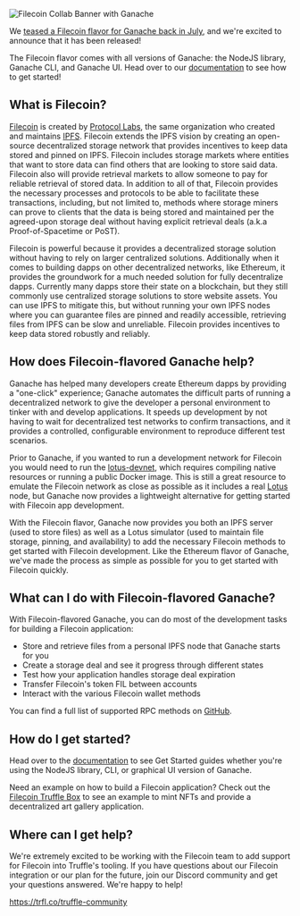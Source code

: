 ![Filecoin Collab Banner with Ganache](/img/blog/ganache-now-comes-with-the-filecoin-flavor/blog-header.png)

We [teased a Filecoin flavor for Ganache back in July](/blog/announcing-collaboration-with-filecoin#filecoin-flavored-ganache-simulate-filecoin-summer-fall-winter-), and we're excited to announce that it has been released!

The Filecoin flavor comes with all versions of Ganache: the NodeJS library, Ganache CLI, and Ganache UI. Head over to our [documentation](/docs/filecoin/ganache/overview) to see how to get started!

## What is Filecoin?

[Filecoin](https://filecoin.io/) is created by [Protocol Labs](https://protocol.ai/), the same organization who created and maintains [IPFS](https://ipfs.io/). Filecoin extends the IPFS vision by creating an open-source decentralized storage network that provides incentives to keep data stored and pinned on IPFS. Filecoin includes storage markets where entities that want to store data can find others that are looking to store said data. Filecoin also will provide retrieval markets to allow someone to pay for reliable retrieval of stored data<!-- TODO: is this statement true? I don't believe retrieval markets exist today-->. In addition to all of that, Filecoin provides the necessary processes and protocols to be able to facilitate these transactions, including, but not limited to, methods where storage miners can prove to clients that the data is being stored and maintained per the agreed-upon storage deal without having explicit retrieval deals (a.k.a Proof-of-Spacetime or PoST).

Filecoin is powerful because it provides a decentralized storage solution without having to rely on larger centralized solutions. Additionally when it comes to building dapps on other decentralized networks, like Ethereum, it provides the groundwork for a much needed solution for fully decentralize dapps. Currently many dapps store their state on a blockchain, but they still commonly use centralized storage solutions to store website assets. You can use IPFS to mitigate this, but without running your own IPFS nodes where you can guarantee files are pinned and readily accessible, retrieving files from IPFS can be slow and unreliable. Filecoin provides incentives to keep data stored robustly and reliably.

## How does Filecoin-flavored Ganache help?

Ganache has helped many developers create Ethereum dapps by providing a "one-click" experience; Ganache automates the difficult parts of running a decentralized network to give the developer a personal environment to tinker with and develop applications. It speeds up development by not having to wait for decentralized test networks to confirm transactions, and it provides a controlled, configurable environment to reproduce different test scenarios.

Prior to Ganache, if you wanted to run a development network for Filecoin you would need to run the [lotus-devnet](https://github.com/textileio/lotus-devnet), which requires compiling native resources or running a public Docker image. This is still a great resource to emulate the Filecoin network as close as possible as it includes a real [Lotus](https://docs.filecoin.io/get-started/lotus/) node, but Ganache now provides a lightweight alternative for getting started with Filecoin app development.

With the Filecoin flavor, Ganache now provides you both an IPFS server (used to store files) as well as a Lotus simulator (used to maintain file storage, pinning, and availability) to add the necessary Filecoin methods to get started with Filecoin development. Like the Ethereum flavor of Ganache, we've made the process as simple as possible for you to get started with Filecoin quickly.

## What can I do with Filecoin-flavored Ganache?

With Filecoin-flavored Ganache, you can do most of the development tasks for building a Filecoin application:
- Store and retrieve files from a personal IPFS node that Ganache starts for you
- Create a storage deal and see it progress through different states
- Test how your application handles storage deal expiration
- Transfer Filecoin's token FIL between accounts
- Interact with the various Filecoin wallet methods

<!-- TODO: change the branch for this link once the Filecoin PR has been merged (ideally should target `master`) -->
You can find a full list of supported RPC methods on [GitHub](https://github.com/trufflesuite/ganache-core/tree/filecoin/src/chains/filecoin/filecoin#supported-rpc-methods).

## How do I get started?

Head over to the [documentation](/docs/filecoin/ganache/overview) to see Get Started guides whether you're using the NodeJS library, CLI, or graphical UI version of Ganache.

Need an example on how to build a Filecoin application? Check out the [Filecoin Truffle Box](https://github.com/truffle-box/filecoin-box) to see an example to mint NFTs and provide a decentralized art gallery application.

## Where can I get help?

We're extremely excited to be working with the Filecoin team to add support for Filecoin into Truffle's tooling. If you have questions about our Filecoin integration or our plan for the future, join our Discord community and get your questions answered. We're happy to help!

https://trfl.co/truffle-community
